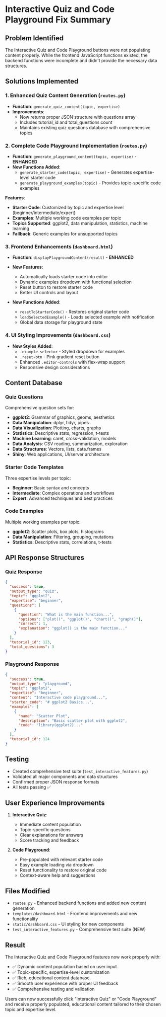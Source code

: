 # Interactive Quiz and Code Playground Fix Summary

## Problem Identified
The Interactive Quiz and Code Playground buttons were not populating content properly. While the frontend JavaScript functions existed, the backend functions were incomplete and didn't provide the necessary data structures.

## Solutions Implemented

### 1. Enhanced Quiz Content Generation (`routes.py`)
- **Function**: `generate_quiz_content(topic, expertise)`
- **Improvements**:
  - Now returns proper JSON structure with questions array
  - Includes tutorial_id and total_questions count
  - Maintains existing quiz questions database with comprehensive topics

### 2. Complete Code Playground Implementation (`routes.py`)
- **Function**: `generate_playground_content(topic, expertise)` - **ENHANCED**
- **New Functions Added**:
  - `generate_starter_code(topic, expertise)` - Generates expertise-level starter code
  - `generate_playground_examples(topic)` - Provides topic-specific code examples

**Features**:
- **Starter Code**: Customized by topic and expertise level (beginner/intermediate/expert)
- **Examples**: Multiple working code examples per topic
- **Topics Supported**: ggplot2, data manipulation, statistics, machine learning
- **Fallback**: Generic examples for unsupported topics

### 3. Frontend Enhancements (`dashboard.html`)
- **Function**: `displayPlaygroundContent(result)` - **ENHANCED**
- **New Features**:
  - Automatically loads starter code into editor
  - Dynamic examples dropdown with functional selection
  - Reset button to restore starter code
  - Better UI controls and layout

- **New Functions Added**:
  - `resetToStarterCode()` - Restores original starter code
  - `loadSelectedExample()` - Loads selected example with notification
  - Global data storage for playground state

### 4. UI Styling Improvements (`dashboard.css`)
- **New Styles Added**:
  - `.example-selector` - Styled dropdown for examples
  - `.reset-btn` - Pink gradient reset button
  - Enhanced `.editor-controls` with flex-wrap support
  - Responsive design considerations

## Content Database

### Quiz Questions
Comprehensive question sets for:
- **ggplot2**: Grammar of graphics, geoms, aesthetics
- **Data Manipulation**: dplyr, tidyr, pipes
- **Data Visualization**: Plotting, charts, graphs
- **Statistics**: Descriptive stats, regression, t-tests
- **Machine Learning**: caret, cross-validation, models
- **Data Analysis**: CSV reading, summarization, exploration
- **Data Structures**: Vectors, lists, data.frames
- **Shiny**: Web applications, UI/server architecture

### Starter Code Templates
Three expertise levels per topic:
- **Beginner**: Basic syntax and concepts
- **Intermediate**: Complex operations and workflows
- **Expert**: Advanced techniques and best practices

### Code Examples
Multiple working examples per topic:
- **ggplot2**: Scatter plots, box plots, histograms
- **Data Manipulation**: Filtering, grouping, mutations
- **Statistics**: Descriptive stats, correlations, t-tests

## API Response Structures

### Quiz Response
```json
{
  "success": true,
  "output_type": "quiz",
  "topic": "ggplot2",
  "expertise": "beginner",
  "questions": [
    {
      "question": "What is the main function...",
      "options": ["plot()", "ggplot()", "chart()", "graph()"],
      "correct": 1,
      "explanation": "ggplot() is the main function..."
    }
  ],
  "tutorial_id": 123,
  "total_questions": 3
}
```

### Playground Response
```json
{
  "success": true,
  "output_type": "playground",
  "topic": "ggplot2",
  "expertise": "beginner",
  "content": "Interactive code playground...",
  "starter_code": "# ggplot2 Basics...",
  "examples": [
    {
      "name": "Scatter Plot",
      "description": "Basic scatter plot with ggplot2",
      "code": "library(ggplot2)..."
    }
  ],
  "tutorial_id": 124
}
```

## Testing
- Created comprehensive test suite (`test_interactive_features.py`)
- Validated all major components and data structures
- Confirmed proper JSON response formats
- All tests passing ✅

## User Experience Improvements
1. **Interactive Quiz**: 
   - Immediate content population
   - Topic-specific questions
   - Clear explanations for answers
   - Score tracking and feedback

2. **Code Playground**:
   - Pre-populated with relevant starter code
   - Easy example loading via dropdown
   - Reset functionality to restore original code
   - Context-aware help and suggestions

## Files Modified
- `routes.py` - Enhanced backend functions and added new content generation
- `templates/dashboard.html` - Frontend improvements and new functionality
- `static/dashboard.css` - UI styling for new components
- `test_interactive_features.py` - Comprehensive test suite (NEW)

## Result
The Interactive Quiz and Code Playground features now work properly with:
- ✅ Dynamic content population based on user input
- ✅ Topic-specific, expertise-level customization
- ✅ Rich, educational content database
- ✅ Smooth user experience with proper UI feedback
- ✅ Comprehensive testing and validation

Users can now successfully click "Interactive Quiz" or "Code Playground" and receive properly populated, educational content tailored to their chosen topic and expertise level.